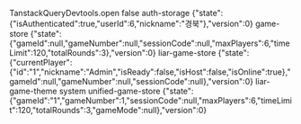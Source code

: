 TanstackQueryDevtools.open	false
auth-storage	{"state":{"isAuthenticated":true,"userId":6,"nickname":"경북"},"version":0}
game-store	{"state":{"gameId":null,"gameNumber":null,"sessionCode":null,"maxPlayers":6,"timeLimit":120,"totalRounds":3},"version":0}
liar-game-store	{"state":{"currentPlayer":{"id":"1","nickname":"Admin","isReady":false,"isHost":false,"isOnline":true},"gameId":null,"gameNumber":null,"sessionCode":null},"version":0}
liar-game-theme	system
unified-game-store	{"state":{"gameId":"1","gameNumber":1,"sessionCode":null,"maxPlayers":6,"timeLimit":120,"totalRounds":3,"gameMode":null},"version":0}
